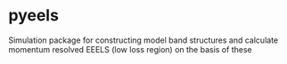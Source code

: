 # pyeels
Simulation package for constructing model band structures and calculate momentum resolved EEELS (low loss region) on the basis of these
